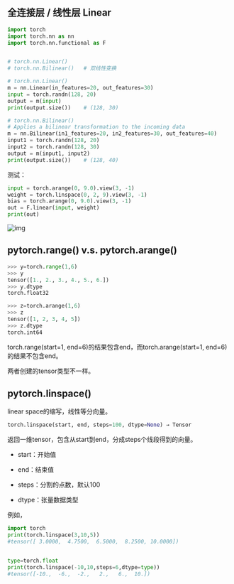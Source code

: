 ## 全连接层 / 线性层 Linear

~~~python
import torch
import torch.nn as nn
import torch.nn.functional as F


# torch.nn.Linear()
# torch.nn.Bilinear()   # 双线性变换

# torch.nn.Linear()
m = nn.Linear(in_features=20, out_features=30)
input = torch.randn(128, 20)
output = m(input)
print(output.size())    # (128, 30)

# torch.nn.Bilinear()
# Applies a bilinear transformation to the incoming data
m = nn.Bilinear(in1_features=20, in2_features=30, out_features=40)
input1 = torch.randn(128, 20)
input2 = torch.randn(128, 30)
output = m(input1, input2)
print(output.size())    # (128, 40)
~~~

测试：

~~~python
input = torch.arange(0, 9.0).view(3, -1)
weight = torch.linspace(0, 2, 9).view(3, -1)
bias = torch.arange(0, 9.0).view(3, -1)
out = F.linear(input, weight)
print(out)
~~~

![img](https://upload-images.jianshu.io/upload_images/11478104-f2e2b05a86911028.png?imageMogr2/auto-orient/)



## pytorch.range() v.s. pytorch.arange()

~~~python
>>> y=torch.range(1,6)
>>> y
tensor([1., 2., 3., 4., 5., 6.])
>>> y.dtype
torch.float32

>>> z=torch.arange(1,6)
>>> z
tensor([1, 2, 3, 4, 5])
>>> z.dtype
torch.int64
~~~

torch.range(start=1, end=6)的结果包含end，而torch.arange(start=1, end=6)的结果不包含end。

两者创建的tensor类型不一样。



## pytorch.linspace()

linear space的缩写，线性等分向量。

~~~python
torch.linspace(start, end, steps=100, dtype=None) → Tensor
~~~

返回一维tensor，包含从start到end，分成steps个线段得到的向量。

- start：开始值

- end：结束值

- steps：分割的点数，默认100

- dtype：张量数据类型

例如，

~~~python
import torch
print(torch.linspace(3,10,5))
#tensor([ 3.0000,  4.7500,  6.5000,  8.2500, 10.0000])


type=torch.float
print(torch.linspace(-10,10,steps=6,dtype=type))
#tensor([-10.,  -6.,  -2.,   2.,   6.,  10.])
~~~



## 